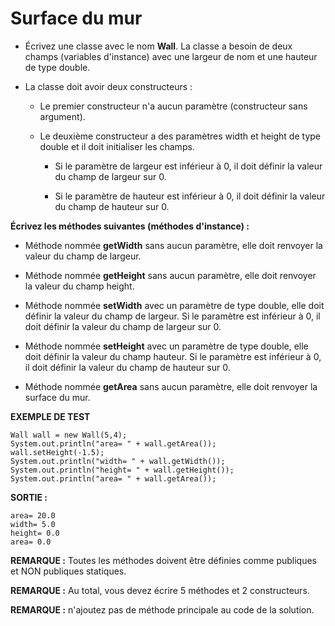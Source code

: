 # Surface du mur

+ Écrivez une classe avec le nom **Wall**. La classe a besoin de deux champs (variables d'instance) avec une largeur de nom et une hauteur de type double.



+ La classe doit avoir deux constructeurs :

    + Le premier constructeur n'a aucun paramètre (constructeur sans argument).

    + Le deuxième constructeur a des paramètres width et height de type double et il doit initialiser les champs.

        + Si le paramètre de largeur est inférieur à 0, il doit définir la valeur du champ de largeur sur 0.

        + Si le paramètre de hauteur est inférieur à 0, il doit définir la valeur du champ de hauteur sur 0.



**Écrivez les méthodes suivantes (méthodes d'instance) :**

+ Méthode nommée **getWidth** sans aucun paramètre, elle doit renvoyer la valeur du champ de largeur.

+ Méthode nommée **getHeight** sans aucun paramètre, elle doit renvoyer la valeur du champ height.

+ Méthode nommée **setWidth** avec un paramètre de type double, elle doit définir la valeur du champ de largeur. Si le paramètre est inférieur à 0, il doit définir la valeur du champ de largeur sur 0.

+ Méthode nommée **setHeight** avec un paramètre de type double, elle doit définir la valeur du champ hauteur. Si le paramètre est inférieur à 0, il doit définir la valeur du champ de hauteur sur 0.

+ Méthode nommée **getArea** sans aucun paramètre, elle doit renvoyer la surface du mur.



**EXEMPLE DE TEST**

```
Wall wall = new Wall(5,4);
System.out.println("area= " + wall.getArea());
wall.setHeight(-1.5);
System.out.println("width= " + wall.getWidth());
System.out.println("height= " + wall.getHeight());
System.out.println("area= " + wall.getArea());
```


**SORTIE :**

```
area= 20.0
width= 5.0
height= 0.0
area= 0.0

```


**REMARQUE :** Toutes les méthodes doivent être définies comme publiques et NON publiques statiques.

**REMARQUE :** Au total, vous devez écrire 5 méthodes et 2 constructeurs.

**REMARQUE :** n'ajoutez pas de méthode principale au code de la solution.